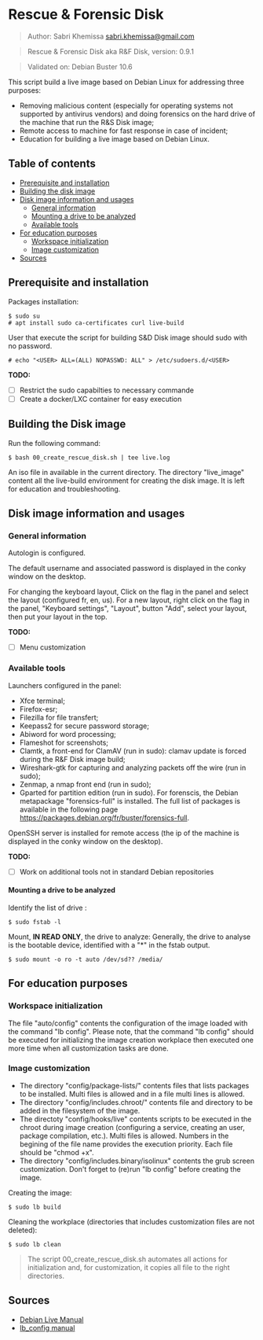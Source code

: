 # Rescue & Forensic Disk

>Author: Sabri Khemissa sabri.khemissa@gmail.com

> Rescue & Forensic Disk aka R&F Disk, version: 0.9.1

> Validated on: Debian Buster 10.6

This script build a live image based on Debian Linux for addressing three purposes:
- Removing malicious content (especially for operating systems not supported by antivirus vendors) and doing forensics on the hard drive of the machine that run the R&S Disk image;
- Remote access to machine for fast response in case of incident;
- Education for building a live image based on Debian Linux.

## Table of contents

* [Prerequisite and installation](#prerequisite-and-installation)
* [Building the disk image](#building-the-disk-image)
* [Disk image information and usages](#disk-image-information-and-usages)
  * [General information](#general-information)
  * [Mounting a drive to be analyzed](#mounting-a-drive-to-be-analyzed)
  * [Available tools](#available-tools)
* [For education purposes](#for-education-purposes)
  * [Workspace initialization](#workspace-initialization)
  * [Image customization](#image-customization)
* [Sources](#sources)

## Prerequisite and installation
Packages installation:
```
$ sudo su
# apt install sudo ca-certificates curl live-build
```
User that execute the script for building S&D Disk image should sudo with no password.
 ```
 # echo "<USER> ALL=(ALL) NOPASSWD: ALL" > /etc/sudoers.d/<USER>
```
 **TODO:**
 - [ ] Restrict the sudo capabilties to necessary commande
 - [ ] Create a docker/LXC container for easy execution

## Building the Disk image

Run the following command:
```
$ bash 00_create_rescue_disk.sh | tee live.log
```
An iso file in available in the current directory.
The directory "live_image" content all the live-build environment for creating the disk image.
It is left for education and troubleshooting.
## Disk image information and usages

### General information
Autologin is configured.

The default username and associated password is displayed in the conky window on the desktop.

For changing the keyboard layout,
Click on the flag in the panel and select the layout (configured fr, en, us).
For a new layout, right click on the flag in the panel, "Keyboard settings", "Layout", button "Add", select your layout, then put your layout in the top.

 **TODO:**
 - [ ] Menu customization 

### Available tools
Launchers configured in the panel:
- Xfce terminal;
- Firefox-esr;
- Filezilla for file transfert;
- Keepass2 for secure password storage;
- Abiword for word processing;
- Flameshot for screenshots;
- Clamtk, a front-end for ClamAV (run in sudo): clamav update is forced during the R&F Disk image build;
- Wireshark-gtk for capturing and analyzing packets off the wire (run in sudo);
- Zenmap, a nmap front end (run in sudo);
- Gparted for partition edition (run in sudo).
For forenscis, the Debian metapackage "forensics-full" is installed. The full list of packages is available in the following page https://packages.debian.org/fr/buster/forensics-full.

OpenSSH server is installed for remote access (the ip of the machine is displayed in the conky window on the desktop).

 **TODO:**
 - [ ] Work on additional tools not in standard Debian repositories

#### Mounting a drive to be analyzed
Identify the list of drive :
 ```
 $ sudo fstab -l
```
Mount, **IN READ ONLY**, the drive to analyze:
Generally, the drive to analyse is the bootable device, identified with a "*" in the fstab output.
 ```
 $ sudo mount -o ro -t auto /dev/sd?? /media/
```
## For education purposes
### Workspace initialization
The file "auto/config" contents the configuration of the image loaded with the command "lb config". Please note, that the command "lb config" should be executed for initializing the image creation workplace then executed one more time when all customization tasks are done.

### Image customization
- The directory "config/package-lists/" contents files that lists packages to be installed. Multi files is allowed and in a file multi lines is allowed.
- The directory "config/includes.chroot/" contents file and directory to be added in the filesystem of the image.
- The directoty "config/hooks/live" contents scripts to be executed in the chroot during image creation (configuring a service, creating an user, package compilation, etc.). Multi files is allowed. Numbers in the begining of the file name provides the execution priority. Each file should be "chmod +x".
- The directory "config/includes.binary/isolinux" contents the grub screen customization.
Don't forget to (re)run "lb config" before creating the image.

Creating the image:
 ```
 $ sudo lb build
```
Cleaning the workplace (directories that includes customization files are not deleted):
 ```
 $ sudo lb clean
```

> The script 00_create_rescue_disk.sh automates all actions for initialization and, for customization, it copies all file to the right directories.

## Sources
- [Debian Live Manual](https://live-team.pages.debian.net/live-manual/html/live-manual/index.en.html)
- [lb_config manual](https://manpages.debian.org/buster/live-build/lb_config.1.en.html)
